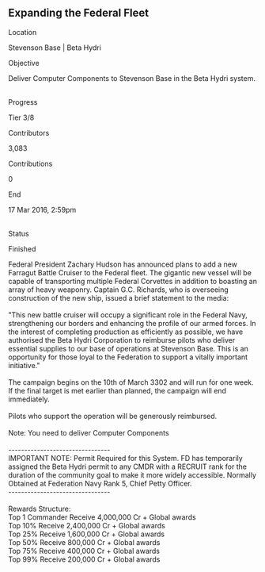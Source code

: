 ## Expanding the Federal Fleet

Location

Stevenson Base \| Beta Hydri

Objective

Deliver Computer Components to Stevenson Base in the Beta Hydri system.

\
Progress

Tier 3/8

Contributors

3,083

Contributions

0

End

17 Mar 2016, 2:59pm

\
Status

Finished

Federal President Zachary Hudson has announced plans to add a new
Farragut Battle Cruiser to the Federal fleet. The gigantic new vessel
will be capable of transporting multiple Federal Corvettes in addition
to boasting an array of heavy weaponry. Captain G.C. Richards, who is
overseeing construction of the new ship, issued a brief statement to the
media:\
\
\"This new battle cruiser will occupy a significant role in the Federal
Navy, strengthening our borders and enhancing the profile of our armed
forces. In the interest of completing production as efficiently as
possible, we have authorised the Beta Hydri Corporation to reimburse
pilots who deliver essential supplies to our base of operations at
Stevenson Base. This is an opportunity for those loyal to the Federation
to support a vitally important initiative.\"\
\
The campaign begins on the 10th of March 3302 and will run for one week.
If the final target is met earlier than planned, the campaign will end
immediately.\
\
Pilots who support the operation will be generously reimbursed.\
\
Note: You need to deliver Computer Components\
\
--------------------------------\
IMPORTANT NOTE: Permit Required for this System. FD has temporarily
assigned the Beta Hydri permit to any CMDR with a RECRUIT rank for the
duration of the community goal to make it more widely accessible.
Normally Obtained at Federation Navy Rank 5, Chief Petty Officer.\
--------------------------------\
\
Rewards Structure:\
Top 1 Commander Receive 4,000,000 Cr + Global awards\
Top 10% Receive 2,400,000 Cr + Global awards\
Top 25% Receive 1,600,000 Cr + Global awards\
Top 50% Receive 800,000 Cr + Global awards\
Top 75% Receive 400,000 Cr + Global awards\
Top 99% Receive 200,000 Cr + Global awards
